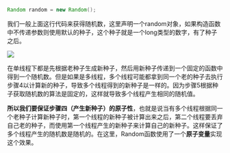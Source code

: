 ```java
Random random = new Random();
```

我们一般上面这行代码来获得随机数，这里声明一个random对象，如果构造函数中不传递参数则使用默认的种子，这个种子就是一个long类型的数字，有了种子之后。

![](https://winterliublog.oss-cn-beijing.aliyuncs.com/winterliu-notes/concurrent/20201009175236.png)

在单线程下都是先根据老种子生成新种子，然后用新种子传递到一个固定的函数中得到一个随机数。但是如果是多线程，多个线程可能都拿到同一个老的种子去执行步骤4以计算新的种子，导致多个线程得到的新种子是一样的。因为步骤5根据种子获取随机数的算法是固定的，这样就导致多个线程产生相同的随机值。

**所以我们要保证步骤四（产生新种子）的原子性**，也就是说当有多个线程根据同一个老种子计算新种子时，第一个线程的新种子被计算出来之后，第二个线程要丢弃自己老的种子，而使用第一个线程产生的新种子来计算自己的新种子。这样保证了多个线程产生的随机数是随机的。在这里，Random函数使用了一个**原子变量**实现这个效果。

































